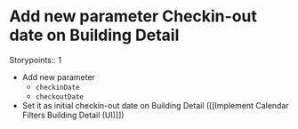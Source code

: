 # Add new parameter Checkin-out date on Building Detail

Storypoints:: 1

- Add new parameter
	- `checkinDate`
	- `checkoutDate`
- Set it as initial checkin-out date on Building Detail ([[Implement Calendar Filters Building Detail (UI)]])